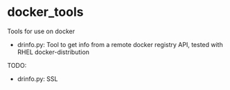 # docker_tools
Tools for use on docker

- drinfo.py: Tool to get info from a remote docker registry API, tested with RHEL docker-distribution

TODO: 

- drinfo.py: SSL 

